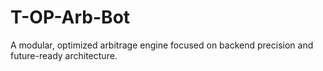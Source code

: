 # T-OP-Arb-Bot
A modular, optimized arbitrage engine focused on backend precision and future-ready architecture.